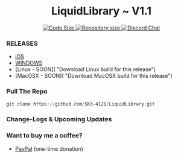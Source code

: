 <p align="center">
<!--<img src="scoop.png" alt="Long live Scoop!"/>-->
    <h1 align="center">LiquidLibrary ~ V1.1</h1>
</p>
<p align="center">

<p align="center" >
    <a href="https://github.com/SK3-4121/LiquidLibrary">
        <img src="https://img.shields.io/github/languages/code-size/ScoopInstaller/Scoop.svg" alt="Code Size" />
    </a>
    <a href="https://github.com/SK3-4121/LiquidLibrary">
        <img src="https://img.shields.io/github/repo-size/ScoopInstaller/Scoop.svg" alt="Repository size" />
    </a>
    <a href="https://discord.gg/FgpZZm3WM3">
        <img src="https://img.shields.io/badge/chat-on%20discord-7289DA.svg" alt="Discord Chat" />
    </a>
</p>
    
### RELEASES

- [iOS](https://github.com/SK3-4121/LiquidLibrary/blob/main/iOS-INSTALLER/ins.mb  "Download iOS build for this release")
- [WINDOWS](https://github.com/SK3-4121/LiquidLibrary/tree/main/RELASES/WINDOWS  "Download WINDOWS build for this release")
- [Linux - SOON](  "Download Linux build for this release")
- [MacOSX - SOON](  "Download MacOSX build for this release")

### Pull The Repo

```powershell
git clone https://github.com/SK3-4121/LiquidLibrary.git
```

### Change-Logs & Upcoming Updates

### Want to buy me a coffee?
- [PayPal](https://www.paypal.com/myaccount/transfer/homepage/buy/preview) (one-time donation)
